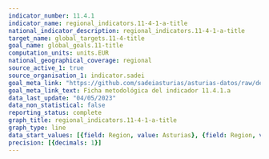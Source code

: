 ```yaml
---
indicator_number: 11.4.1
indicator_name: regional_indicators.11-4-1-a-title
national_indicator_description: regional_indicators.11-4-1-a-title
target_name: global_targets.11-4-title
goal_name: global_goals.11-title
computation_units: units.EUR
national_geographical_coverage: regional
source_active_1: true
source_organisation_1: indicator.sadei
goal_meta_link: "https://github.com/sadeiasturias/asturias-datos/raw/develop/descargas/metodologia/11.4.1.a.pdf"
goal_meta_link_text: Ficha metodológica del indicador 11.4.1.a
data_last_update: "04/05/2023"
data_non_statistical: false
reporting_status: complete
graph_title: regional_indicators.11-4-1-a-title
graph_type: line
data_start_values: [{field: Region, value: Asturias}, {field: Region, value: España}]
precision: [{decimals: 1}]
---
```


